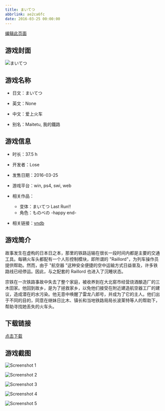 ```yaml
---
title: まいてつ
abbrlink: ae2ca6fc
date: 2016-03-25 00:00:00
---
```

[编辑此页面](https://github.com/ACG-3/ADV3-source/blob/main/source/_posts/games/%E3%81%BE%E3%81%84%E3%81%A6%E3%81%A4%20Last%20Run%21%21.md)

## 游戏封面

![まいてつ](https://pan.timero.xyz/d/onedrive/img_lib_001/%E3%81%BE%E3%81%84%E3%81%A6%E3%81%A4%20Last%20Run!!_cover.avif)


## 游戏名称

- 日文：まいてつ
- 英文：None
- 中文：爱上火车

- 别名：Maitetu, 我的鐵路


## 游戏信息

- 时长：37.5 h
- 开发者：Lose
- 发售日期：2016-03-25
- 游戏平台：win, ps4, swi, web
- 相关作品：
   - 变体：まいてつ Last Run!!
   - 角色：ものべの -happy end-

- 相关链接：[vndb](https://vndb.org/v18131)


## 游戏简介

故事发生在虚构的日本日之本，那里的铁路运输在很长一段时间内都是主要的交通工具。每辆火车头都配有一个人形控制模块，即所谓的 "Raillord"，为列车操作员提供帮助。然而，由于 "航空器 "这种安全便捷的空中运输方式日益普及，许多铁路线已经停运。因此，与之配套的 Raillord 也进入了沉睡状态。

宗铁在一次铁路事故中失去了整个家庭，被收养到在大北窑市经营烧酒酿造厂的三木田家。他回到故乡，是为了拯救家乡，以免他们接受在附近建造航空器工厂的建议，造成潜在的水污染。他无意中唤醒了雷龙八郎号，并成为了它的主人。他们出于不同的目的，同意在继妹日比木、镇长和当地铁路局局长波莱特等人的帮助下，帮助寻找她丢失的火车头。




## 下载链接

[点击下载](https://pan.timero.xyz/onedrive/adv_lib_001/%E3%81%BE%E3%81%84%E3%81%A6%E3%81%A4%20Last%20Run%21%21)


## 游戏截图


![Screenshot 1](https://pan.timero.xyz/d/onedrive/img_lib_001/%E3%81%BE%E3%81%84%E3%81%A6%E3%81%A4%20Last%20Run!!_Screenshot_1.avif)

![Screenshot 2](https://pan.timero.xyz/d/onedrive/img_lib_001/%E3%81%BE%E3%81%84%E3%81%A6%E3%81%A4%20Last%20Run!!_Screenshot_2.avif)

![Screenshot 3](https://pan.timero.xyz/d/onedrive/img_lib_001/%E3%81%BE%E3%81%84%E3%81%A6%E3%81%A4%20Last%20Run!!_Screenshot_3.avif)

![Screenshot 4](https://pan.timero.xyz/d/onedrive/img_lib_001/%E3%81%BE%E3%81%84%E3%81%A6%E3%81%A4%20Last%20Run!!_Screenshot_4.avif)

![Screenshot 5](https://pan.timero.xyz/d/onedrive/img_lib_001/%E3%81%BE%E3%81%84%E3%81%A6%E3%81%A4%20Last%20Run!!_Screenshot_5.avif)

